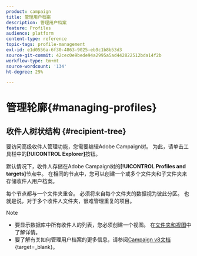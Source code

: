 ```yaml
---
product: campaign
title: 管理用户档案
description: 管理用户档案
feature: Profiles
audience: platform
content-type: reference
topic-tags: profile-management
exl-id: e1d0556a-6f30-4863-9025-eb9c1b8b53d3
source-git-commit: 42cec0e9bede94a2995a5ad442822512bda14f2b
workflow-type: tm+mt
source-wordcount: '134'
ht-degree: 29%

---
```


# 管理轮廓{#managing-profiles}



## 收件人树状结构 {#recipient-tree}

要访问高级收件人管理功能，您需要编辑Adobe Campaign树。 为此，请单击工具栏中的&#x200B;**[!UICONTROL Explorer]**&#x200B;按钮。

默认情况下，收件人存储在Adobe Campaign树的&#x200B;**[!UICONTROL Profiles and targets]**&#x200B;节点中。 在相同的节点中，您可以创建一个或多个文件夹和子文件夹来存储收件人用户档案。

每个节点都与一个文件夹重合。 必须将来自每个文件夹的数据视为彼此分区。 也就是说，对于多个收件人文件夹，很难管理重复的项目。

>[!NOTE]
>
> * 要显示数据库中所有收件人的列表，您必须创建一个视图。 在[文件夹和视图](../../platform/using/access-management-folders.md)中了解详情。
> * 要了解有关如何管理用户档案的更多信息，请参阅[Campaign v8文档](https://experienceleague.adobe.com/zh-hans/docs/campaign/campaign-v8/config/configuration/folders-and-views){target=_blank}。


<!--
## Move recipients {#moving-recipients}

You can select one or more recipients, drag them from the recipient list, and drop them in the desired folder. A warning message asks you to confirm this action.

## Copy a recipient {#copying-a-recipient}

You can copy a recipient in the same folder by right-clicking the desired recipient and selecting **[!UICONTROL Copy]**.

## Delete recipients {#deleting-recipients}

To delete recipients, move them to a specific folder and then purge the content of this folder. It is **strongly recommended not to use** the **[!UICONTROL Delete]** option in this case.

To purge a folder, use the **[!UICONTROL Actions > Purge folder]** menu, accessed by right-clicking the desired folder.

![](assets/s_ncs_user_purge_folder.png)

Click **[!UICONTROL Start]** to launch the operation. The middle section of the window displays the progress status, as shown below:

![](assets/s_ncs_user_purge_folder_start.png)
-->